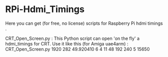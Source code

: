 # RPi-Hdmi_Timings

Here you can get (for free, no license) scripts for Raspberry Pi hdmi timings .


CRT_Open_Screen.py :
This Python script can open 'on the fly' a hdmi_timings for CRT.
Use it like this (for Amiga uae4arm) :
CRT_Open_Screen.py 1920 282 49.920410 6 4 11 48 192 240 5 15650

